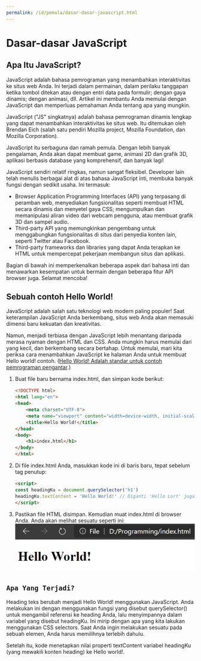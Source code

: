 ```yaml
---
permalink: /id/pemula/dasar-dasar-javascript.html
---
```


# Dasar-dasar JavaScript

## Apa Itu JavaScript?

JavaScript adalah bahasa pemrograman yang menambahkan interaktivitas ke situs web Anda. Ini terjadi dalam permainan, dalam perilaku tanggapan ketika tombol ditekan atau dengan entri data pada formulir; dengan gaya dinamis; dengan animasi, dll. Artikel ini membantu Anda memulai dengan JavaScript dan memperluas pemahaman Anda tentang apa yang mungkin.

JavaScript ("JS" singkatnya) adalah bahasa pemrograman dinamis lengkap yang dapat menambahkan interaktivitas ke situs web. Itu ditemukan oleh Brendan Eich (salah satu pendiri Mozilla project, Mozilla Foundation, dan Mozilla Corporation).

JavaScript itu serbaguna dan ramah pemula. Dengan lebih banyak pengalaman, Anda akan dapat membuat game, animasi 2D dan grafik 3D, aplikasi berbasis database yang komprehensif, dan banyak lagi!


JavaScript sendiri relatif ringkas, namun sangat fleksibel. Developer lain telah menulis berbagai alat di atas bahasa JavaScript inti, membuka banyak fungsi dengan sedikit usaha. Ini termasuk:

- Browser Application Programming Interfaces (API) yang terpasang di peramban web, menyediakan fungsionalitas seperti membuat HTML secara dinamis dan menyetel gaya CSS; mengumpulkan dan memanipulasi aliran video dari webcam pengguna, atau membuat grafik 3D dan sampel audio.
- Third-party API yang memungkinkan pengembang untuk menggabungkan fungsionalitas di situs dari penyedia konten lain, seperti Twitter atau Facebook.
- Third-party frameworks dan libraries yang dapat Anda terapkan ke HTML untuk mempercepat pekerjaan membangun situs dan aplikasi.


Bagian di bawah ini memperkenalkan beberapa aspek dari bahasa inti dan menawarkan kesempatan untuk bermain dengan beberapa fitur API browser juga. Selamat mencoba!

## Sebuah contoh Hello World!

JavaScript adalah salah satu teknologi web modern paling populer! Saat keterampilan JavaScript Anda berkembang, situs web Anda akan memasuki dimensi baru kekuatan dan kreativitas.

Namun, menjadi terbiasa dengan JavaScript lebih menantang daripada merasa nyaman dengan HTML dan CSS. Anda mungkin harus memulai dari yang kecil, dan berkembang secara bertahap. Untuk memulai, mari kita periksa cara menambahkan JavaScript ke halaman Anda untuk membuat Hello world! contoh. ([Hello World! Adalah standar untuk contoh pemrograman pengantar](https://en.wikipedia.org/wiki/%22Hello,_World!%22_program).)


1. Buat file baru bernama index.html, dan simpan kode berikut:
    ```html
    <!DOCTYPE html>
    <html lang="en">
    <head>
        <meta charset="UTF-8">
        <meta name="viewport" content="width=device-width, initial-scale=1.0">
        <title>Hello World!</title>
    </head>
    <body>
        <h1>index.html</h1>
    </body>
    </html>
    ```
2. Di file index.html Anda, masukkan kode ini di baris baru, tepat sebelum tag </html> penutup:
    ```html
    <script>
    const headingKu = document.querySelector('h1')
    headingKu.textContent = 'Hello World!' // Diganti 'Hello Lort' juga bisa
    </script>
    ```
3. Pastikan file HTML disimpan. Kemudian muat index.html di browser Anda. Anda akan melihat sesuatu seperti ini:
    ![Hello World](https://raw.githubusercontent.com/ksvls/js/gh-pages/img/helloWorld.jpg)

## `Apa Yang Terjadi?`

Heading teks berubah menjadi Hello World! menggunakan JavaScript. Anda melakukan ini dengan menggunakan fungsi yang disebut querySelector() untuk mengambil referensi ke heading Anda, lalu menyimpannya dalam variabel yang disebut headingKu. Ini mirip dengan apa yang kita lakukan menggunakan CSS selectors. Saat Anda ingin melakukan sesuatu pada sebuah elemen, Anda harus memilihnya terlebih dahulu.

Setelah itu, kode menetapkan nilai properti textContent variabel headingKu (yang mewakili konten heading) ke Hello world!.

